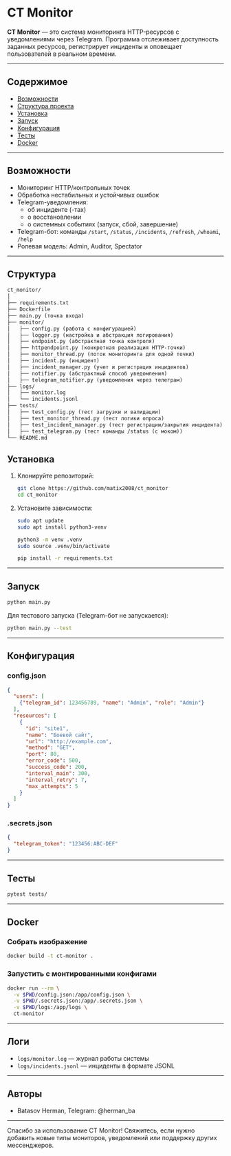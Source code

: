 # CT Monitor

**CT Monitor** — это система мониторинга HTTP-ресурсов с уведомлениями через Telegram. Программа отслеживает доступность заданных ресурсов, регистрирует инциденты и оповещает пользователей в реальном времени.

---

## Содержимое

- [Возможности](#возможности)
- [Структура проекта](#структура)
- [Установка](#установка)
- [Запуск](#запуск)
- [Конфигурация](#конфигурация)
- [Тесты](#тесты)
- [Docker](#docker)

---

## Возможности

- Мониторинг HTTP/контрольных точек
- Обработка нестабильных и устойчивых ошибок
- Telegram-уведомления:
  - об инциденте (-тах)
  - о восстановлении
  - о системных событиях (запуск, сбой, завершение)
- Telegram-бот: команды `/start`, `/status`, `/incidents`, `/refresh`, `/whoami`, `/help`
- Ролевая модель: Admin, Auditor, Spectator

---

## Структура

```markdown
ct_monitor/
│
├── requirements.txt
├── Dockerfile
├── main.py (точка входа)
├── monitor/
│   ├── config.py (работа с конфигурацией)
│   ├── logger.py (настройка и абстракция логирования)
│   ├── endpoint.py (абстрактная точка контроля)
│   ├── httpendpoint.py (конкретная реализация HTTP-точки)
│   ├── monitor_thread.py (поток мониторинга для одной точки)
│   ├── incident.py (инцидент)
│   ├── incident_manager.py (учет и регистрация инцидентов)
│   ├── notifier.py (абстрактный способ уведомления)
│   ├── telegram_notifier.py (уведомления через телеграм)
├── logs/
│   ├── monitor.log
│   └── incidents.jsonl
├── tests/
│   ├── test_config.py (тест загрузки и валидации)
│   ├── test_monitor_thread.py (тест логики опроса)
│   ├── test_incident_manager.py (тест регистрации/закрытия инцидента)
│   ├── test_telegram.py (тест команды /status (с моком))
└── README.md
```

## Установка

1. Клонируйте репозиторий:

   ```bash
   git clone https://github.com/matix2008/ct_monitor
   cd ct_monitor
   ```

2. Установите зависимости:

   ```bash
   sudo apt update
   sudo apt install python3-venv

   python3 -m venv .venv
   sudo source .venv/bin/activate

   pip install -r requirements.txt
   ```

---

## Запуск

```bash
python main.py
```

Для тестового запуска (Telegram-бот не запускается):

```bash
python main.py --test
```

---

## Конфигурация

### config.json

```json
{
  "users": [
    {"telegram_id": 123456789, "name": "Admin", "role": "Admin"}
  ],
  "resources": [
    {
      "id": "site1",
      "name": "Боевой сайт",
      "url": "http://example.com",
      "method": "GET",
      "port": 80,
      "error_code": 500,
      "success_code": 200,
      "interval_main": 300,
      "interval_retry": 7,
      "max_attempts": 5
    }
  ]
}
```

### .secrets.json

```json
{
  "telegram_token": "123456:ABC-DEF"
}
```

---

## Тесты

```bash
pytest tests/
```

---

## Docker

### Собрать изображение

```bash
docker build -t ct-monitor .
```

### Запустить с монтированными конфигами

```bash
docker run --rm \
  -v $PWD/config.json:/app/config.json \
  -v $PWD/.secrets.json:/app/.secrets.json \
  -v $PWD/logs:/app/logs \
  ct-monitor
```

---

## Логи

- `logs/monitor.log` — журнал работы системы
- `logs/incidents.jsonl` — инциденты в формате JSONL

---

## Авторы

- Batasov Herman, Telegram: @herman_ba

---

Спасибо за использование CT Monitor! Свяжитесь, если нужно добавить новые типы мониторов, уведомлений или поддержку других мессенджеров.
